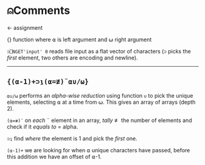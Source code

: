 # ⍝Comments
← assignment

{} function where ⍺ is left argument and ⍵ right argument

`⊃⎕NGET'input' 0` reads file input as a flat vector of characters (`⊃` picks the *first* element, two others are encoding and newline).

---
## `{(⍺-1)+⊃⍸(⍺=≢)¨⍺∪/⍵}`

`⍺∪/⍵` performs an *alpha-wise reduction* using function `∪` to pick the unique elements, selecting ⍺ at a time from ⍵. This gives an array of arrays (depth 2).

`(⍺=≢)¨` on *each* ¨ element in an array, *tally* ≢ the number of elements and check if it *equals to* = alpha.

`⊃⍸` find *where* the element is 1 and pick the *first* one.

`(⍺-1)+` we are looking for when ⍺ unique characters have passed, before this addition we have an offset of ⍺-1.
